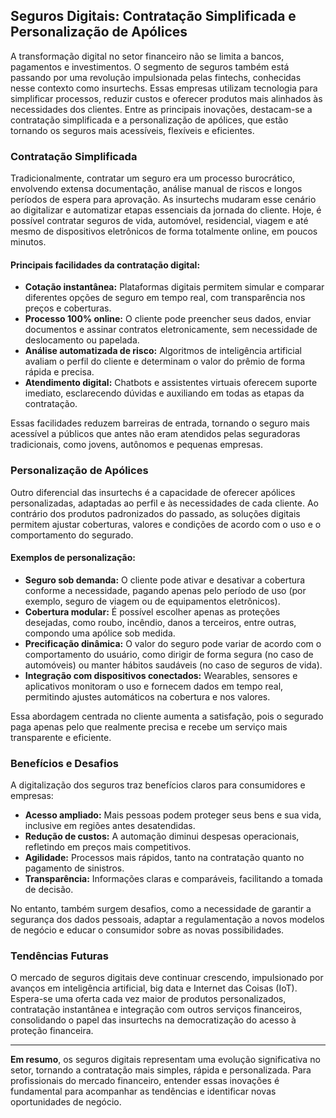 ## Seguros Digitais: Contratação Simplificada e Personalização de Apólices

A transformação digital no setor financeiro não se limita a bancos, pagamentos e investimentos. O segmento de seguros também está passando por uma revolução impulsionada pelas fintechs, conhecidas nesse contexto como insurtechs. Essas empresas utilizam tecnologia para simplificar processos, reduzir custos e oferecer produtos mais alinhados às necessidades dos clientes. Entre as principais inovações, destacam-se a contratação simplificada e a personalização de apólices, que estão tornando os seguros mais acessíveis, flexíveis e eficientes.

### Contratação Simplificada

Tradicionalmente, contratar um seguro era um processo burocrático, envolvendo extensa documentação, análise manual de riscos e longos períodos de espera para aprovação. As insurtechs mudaram esse cenário ao digitalizar e automatizar etapas essenciais da jornada do cliente. Hoje, é possível contratar seguros de vida, automóvel, residencial, viagem e até mesmo de dispositivos eletrônicos de forma totalmente online, em poucos minutos.

#### Principais facilidades da contratação digital:

- **Cotação instantânea:** Plataformas digitais permitem simular e comparar diferentes opções de seguro em tempo real, com transparência nos preços e coberturas.
- **Processo 100% online:** O cliente pode preencher seus dados, enviar documentos e assinar contratos eletronicamente, sem necessidade de deslocamento ou papelada.
- **Análise automatizada de risco:** Algoritmos de inteligência artificial avaliam o perfil do cliente e determinam o valor do prêmio de forma rápida e precisa.
- **Atendimento digital:** Chatbots e assistentes virtuais oferecem suporte imediato, esclarecendo dúvidas e auxiliando em todas as etapas da contratação.

Essas facilidades reduzem barreiras de entrada, tornando o seguro mais acessível a públicos que antes não eram atendidos pelas seguradoras tradicionais, como jovens, autônomos e pequenas empresas.

### Personalização de Apólices

Outro diferencial das insurtechs é a capacidade de oferecer apólices personalizadas, adaptadas ao perfil e às necessidades de cada cliente. Ao contrário dos produtos padronizados do passado, as soluções digitais permitem ajustar coberturas, valores e condições de acordo com o uso e o comportamento do segurado.

#### Exemplos de personalização:

- **Seguro sob demanda:** O cliente pode ativar e desativar a cobertura conforme a necessidade, pagando apenas pelo período de uso (por exemplo, seguro de viagem ou de equipamentos eletrônicos).
- **Cobertura modular:** É possível escolher apenas as proteções desejadas, como roubo, incêndio, danos a terceiros, entre outras, compondo uma apólice sob medida.
- **Precificação dinâmica:** O valor do seguro pode variar de acordo com o comportamento do usuário, como dirigir de forma segura (no caso de automóveis) ou manter hábitos saudáveis (no caso de seguros de vida).
- **Integração com dispositivos conectados:** Wearables, sensores e aplicativos monitoram o uso e fornecem dados em tempo real, permitindo ajustes automáticos na cobertura e nos valores.

Essa abordagem centrada no cliente aumenta a satisfação, pois o segurado paga apenas pelo que realmente precisa e recebe um serviço mais transparente e eficiente.

### Benefícios e Desafios

A digitalização dos seguros traz benefícios claros para consumidores e empresas:

- **Acesso ampliado:** Mais pessoas podem proteger seus bens e sua vida, inclusive em regiões antes desatendidas.
- **Redução de custos:** A automação diminui despesas operacionais, refletindo em preços mais competitivos.
- **Agilidade:** Processos mais rápidos, tanto na contratação quanto no pagamento de sinistros.
- **Transparência:** Informações claras e comparáveis, facilitando a tomada de decisão.

No entanto, também surgem desafios, como a necessidade de garantir a segurança dos dados pessoais, adaptar a regulamentação a novos modelos de negócio e educar o consumidor sobre as novas possibilidades.

### Tendências Futuras

O mercado de seguros digitais deve continuar crescendo, impulsionado por avanços em inteligência artificial, big data e Internet das Coisas (IoT). Espera-se uma oferta cada vez maior de produtos personalizados, contratação instantânea e integração com outros serviços financeiros, consolidando o papel das insurtechs na democratização do acesso à proteção financeira.

---

**Em resumo**, os seguros digitais representam uma evolução significativa no setor, tornando a contratação mais simples, rápida e personalizada. Para profissionais do mercado financeiro, entender essas inovações é fundamental para acompanhar as tendências e identificar novas oportunidades de negócio.
